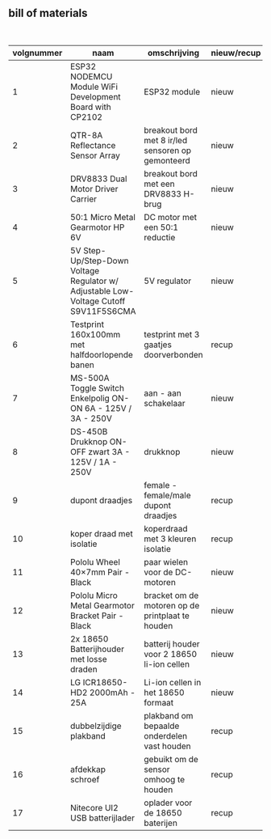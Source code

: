 ## bill of materials
<br />

|volgnummer|naam|omschrijving|nieuw/recup|kostprijs/stuk|aantal|subtotaal|
|----------|----|------------|-----------|--------------|------|---------|
| 1 | ESP32 NODEMCU Module WiFi Development Board with CP2102 | ESP32 module | nieuw | € 10,99 | 1 | € 10,99 |
| 2 | QTR-8A Reflectance Sensor Array | breakout bord met 8 ir/led sensoren op gemonteerd | nieuw | € 9,95 | 1 | € 9,95 |
| 3 | DRV8833 Dual Motor Driver Carrier | breakout bord met een DRV8833 H-brug | nieuw | € 11,95 | 1 | € 11,95 |
| 4 | 50:1 Micro Metal Gearmotor HP 6V | DC motor met een 50:1 reductie | nieuw | € 19,95 | 2 | € 39,90 |
| 5 | 5V Step-Up/Step-Down Voltage Regulator w/ Adjustable Low-Voltage Cutoff S9V11F5S6CMA | 5V regulator | nieuw | € 13,95 | 1 | € 13,95 |
| 6 | Testprint 160x100mm met halfdoorlopende banen | testprint met 3 gaatjes doorverbonden | recup | € 2,84 | 1 | € 2,84 |  
| 7 | MS-500A Toggle Switch Enkelpolig ON-ON 6A - 125V / 3A - 250V | aan - aan schakelaar | nieuw |  € 2,70 | 1 | € 2,70 |
| 8 | DS-450B Drukknop ON-OFF zwart 3A - 125V / 1A - 250V | drukknop | nieuw | € 1,94 | 1 | € 1,94 |
| 9 | dupont draadjes | female - female/male dupont draadjes | recup | onbekend | 8 | onbekend |
| 10 | koper draad met isolatie | koperdraad met 3 kleuren isolatie | recup | onbekend | 3 | onbekend |
| 11 | Pololu Wheel 40×7mm Pair - Black | paar wielen voor de DC-motoren | nieuw | € 4,95 | 1 | € 4,95 |
| 12 | Pololu Micro Metal Gearmotor Bracket Pair - Black | bracket om de motoren op de printplaat te houden | nieuw | € 2,95 | 1 | € 2,95 |
| 13 | 2x 18650 Batterijhouder met losse draden | batterij houder voor 2 18650 li-ion cellen | nieuw | € 1,75 | 1 | € 1,75 |
| 14 | LG ICR18650-HD2 2000mAh - 25A | Li-ion cellen in het 18650 formaat | nieuw | € 2,35 | 2 | € 5,70 |
| 15 | dubbelzijdige plakband | plakband om bepaalde onderdelen vast houden | recup | onbekend | 1 | onbekend |
| 16 | afdekkap schroef | gebuikt om de sensor omhoog te houden | recup | onbekend | 2 | onbekend |
| 17 | Nitecore UI2 USB batterijlader | oplader voor de 18650 baterijen | recup | € 10,95 | 1 |  € 10,95 |
